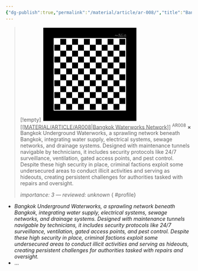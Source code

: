 ```yaml
---
{"dg-publish":true,"permalink":"/material/article/ar-008/","title":"Bangkok Waterworks Network","tags":["-article"]}
---
```


>[!empty]
> ![RESOURCE/ASSET/OTHER/PlaceholderIcon.png|icon](/img/user/RESOURCE/ASSET/OTHER/PlaceholderIcon.png) <u class="title">[[MATERIAL/ARTICLE/AR008\|Bangkok Waterworks Network]]</u> <sup class="title">AR008</sup> <b class="title">×</b>
> Bangkok Underground Waterworks, a sprawling network beneath Bangkok, integrating water supply, electrical systems, sewage networks, and drainage systems. Designed with maintenance tunnels navigable by technicians, it includes security protocols like 24/7 surveillance, ventilation, gated access points, and pest control. Despite these high security in place, criminal factions exploit some undersecured areas to conduct illicit activities and serving as hideouts, creating persistent challenges for authorities tasked with repairs and oversight.
> 
> <i class="small">importance: 3 — reviewed: unknown</i>
{ #profile}


- *Bangkok Underground Waterworks, a sprawling network beneath Bangkok, integrating water supply, electrical systems, sewage networks, and drainage systems. Designed with maintenance tunnels navigable by technicians, it includes security protocols like 24/7 surveillance, ventilation, gated access points, and pest control. Despite these high security in place, criminal factions exploit some undersecured areas to conduct illicit activities and serving as hideouts, creating persistent challenges for authorities tasked with repairs and oversight.*
- …
